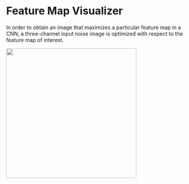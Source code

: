 # Feature Map Visualizer
In order to obtain an image that maximizes a particular feature map in a CNN, a three-channel input noise image is optimized with respect to the feature map of interest.

<img src="optimization_process.gif" width="350">
